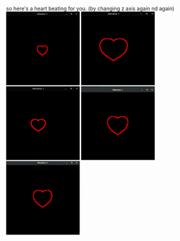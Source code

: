 so here's a heart beating for you.
(by changing z axis again nd again)
<img src="https://github.com/anshukaira/graphics/blob/master/beating-heart/h1.png" width="200" height="200"/>  <img src="https://github.com/anshukaira/graphics/blob/master/beating-heart/h2.png" width="200" height="200"/> 
<img src="https://github.com/anshukaira/graphics/blob/master/beating-heart/h3.png" width="200" height="200"/> 
<img src="https://github.com/anshukaira/graphics/blob/master/beating-heart/h4.png" width="200" height="200"/>
<img src="https://github.com/anshukaira/graphics/blob/master/beating-heart/h5.png" width="200" height="200"/> 

